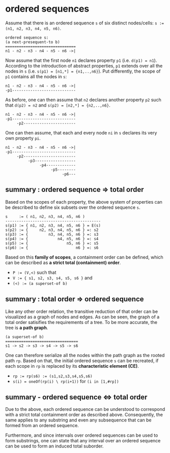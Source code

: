 
<!-- ======================================================================= -->
# ordered sequences

Assume that there is an ordered sequence `s` of six distinct nodes/cells:
`s := (n1, n2, n3, n4, n5, n6)`.

```
ordered sequence s:
(a next-presequent-to b)
===============================
n1 - n2 - n3 - n4 - n5 - n6 ->|
```

Now assume that the first node `n1` declares property `p1` (i.e. `d(p1) = n1`).
According to the introduction of abstract properties, `p1` extends over all
the nodes in `s` (i.e. `s(p1) = [n1,*] = {n1,..,n6}`). Put differently, the
scope of `p1` contains all the nodes in `s`:

```
n1 - n2 - n3 - n4 - n5 - n6 ->|
-p1----------------------------
```

As before, one can then assume that `n2` declares another property `p2` such
that `d(p2) = n2` and `s(p2) = [n2,*] = {n2,..,n6}`.

```
n1 - n2 - n3 - n4 - n5 - n6 ->|
-p1----------------------------
     -p2-----------------------
```

One can then assume, that each and every node `ni` in `s` declares its very
own property `pi`.

```
n1 - n2 - n3 - n4 - n5 - n6 ->|
-p1----------------------------
     -p2-----------------------
          -p3------------------
               -p4-------------
                    -p5--------
                         -p6---
```

<!-- ======================================================================= -->
## summary : ordered sequence => total order

Based on the scopes of each property, the above system of properties can be
described to define six subsets over the ordered sequence `s`.

```
s     := ( n1, n2, n3, n4, n5, n6 )
------------------------------------------
s(p1) := { n1, n2, n3, n4, n5, n6 } = E(s)
s(p2) := {     n2, n3, n4, n5, n6 } =: s2
s(p3) := {         n3, n4, n5, n6 } =: s3
s(p4) := {             n4, n5, n6 } =: s4
s(p5) := {                 n5, n6 } =: s5
s(p6) := {                     n6 } =: s6
```

Based on this **family of scopes**, a containment order can be defined,
which can be described as **a strict total (containment) order**.

* `P := (V,<)` such that
* `V := { s1, s2, s3, s4, s5, s6 }` and
* `(<) := (a superset-of b)`

<!-- ======================================================================= -->
## summary : total order => ordered sequence

Like any other order relation, the transitive reduction of that order can be
visualized as a graph of nodes and edges. As can be seen, the graph of a total
order satisifies the requirements of a tree. To be more accurate, the tree is
**a path graph**.

```
(a superset-of b)
================================
s1 -> s2 -> s3 -> s4 -> s5 -> s6
```

One can therefore serialize all the nodes within the path graph as the rooted
path `rp`. Based on that, the initial ordered sequence `s` can be recreated,
if each scope in `rp` is replaced by its **characteristic element (CE)**.

* `rp := rp(s6) := (s1,s2,s3,s4,s5,s6)`
* `s(i) = oneOf(rp(i) \ rp(i+1))` for `(i in [1,#rp])`

<!-- ======================================================================= -->
## summary - ordered sequence <=> total order

Due to the above, each ordered sequence can be understood to correspond with
a strict total containment order as described above. Consequently, the same
applies to any substring and even any subsequence that can be formed from an
ordered sequence.

Furthermore, and since intervals over ordered sequences can be used to form
substrings, one can state that any interval over an ordered sequence can be
used to form an induced total suborder.
